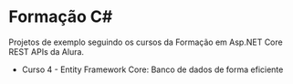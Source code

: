 # Formação C#

Projetos de exemplo seguindo os cursos da Formação em Asp.NET Core REST APIs da Alura.

- Curso 4 - Entity Framework Core: Banco de dados de forma eficiente
